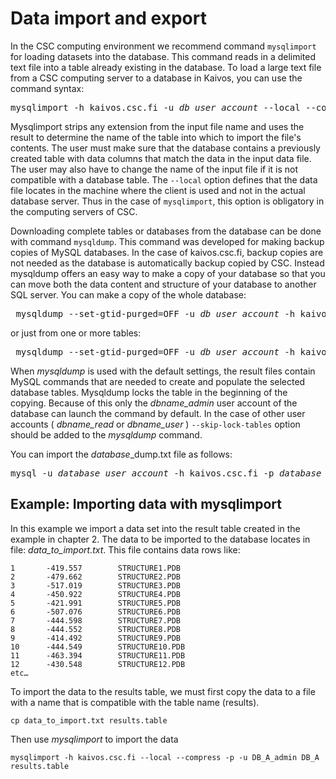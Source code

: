 # Data import and export

In the CSC computing environment we recommend command `mysqlimport` for loading datasets into the database.  This command reads in a delimited text file into a table already existing in the database. To load a large text file from a CSC computing server to a database in Kaivos, you can use the command syntax:
<pre>
mysqlimport -h kaivos.csc.fi -u <i>db_user_account</i> --local --compress --password <i>database_name</i> <i>input_file.table</i>
</pre>

Mysqlimport strips any extension from the input file name and uses the result to determine the name of the table into which to import the file's contents. The user must make sure that the database contains a previously created table with data columns that match the data in the input data file. The user may also have to change the name of the input file if it is not compatible with a database table. The `--local` option defines that the data file locates in the machine where the client is used and not in the actual database server. Thus in the case of `mysqlimport`, this option is obligatory in the computing servers of CSC.

Downloading complete tables or databases from the database can be done with command `mysqldump`. This command was developed for making backup copies of MySQL databases. In the case of kaivos.csc.fi, backup copies are not needed as the database is automatically backup copied by CSC.  Instead mysqldump offers an easy way to make a copy of your database so that you can move both the data content and structure of your database to another SQL server. You can make a copy of the whole database:

<pre> mysqldump --set-gtid-purged=OFF -u <i>db_user_account</i> -h kaivos.csc.fi -p <i>database</i> > <i>database</i>_dump.txt </pre>

or just from one or more tables:

<pre> mysqldump --set-gtid-purged=OFF -u <i>db_user_account</i> -h kaivos.csc.fi -p <i>database</i> <i>table_name</i> > <i>table</i>_dump.txt</pre>


When _mysqldump_ is used with the default settings, the result files contain MySQL commands that are needed to create and populate the selected database tables. Mysqldump locks the table in the beginning of the copying. Because of this only the _dbname_admin_ user account of the database can launch the command by default. In the case of other user accounts ( _dbname_read_ or _dbname_user_ )  `--skip-lock-tables` option should be added to the _mysqldump_ command.

You can import the <i>database</i>_dump.txt file as follows:
 
<pre>mysql -u <i>database_user_account</i> -h kaivos.csc.fi -p <i>database</i> < <i>database</i>_dump.txt</pre>

 
## Example: Importing data with mysqlimport

In this example we import a data set into the result table created in the example in chapter 2.  The data to be imported to the database locates in file: <i>data_to_import.txt</i>. This file contains data rows like:
```text
1       -419.557        STRUCTURE1.PDB
2       -479.662        STRUCTURE2.PDB
3       -517.019        STRUCTURE3.PDB
4       -450.922        STRUCTURE4.PDB
5       -421.991        STRUCTURE5.PDB
6       -507.076        STRUCTURE6.PDB
7       -444.598        STRUCTURE7.PDB
8       -444.552        STRUCTURE8.PDB
9       -414.492        STRUCTURE9.PDB
10      -444.549        STRUCTURE10.PDB
11      -463.394        STRUCTURE11.PDB
12      -430.548        STRUCTURE12.PDB
etc…
```

To import the data to the results table, we must first copy the data to a file with a name that is compatible with the table name (results).  
```text
cp data_to_import.txt results.table
```

Then use _mysqlimport_ to import the data
```text
mysqlimport -h kaivos.csc.fi --local --compress -p -u DB_A_admin DB_A results.table
```
 
